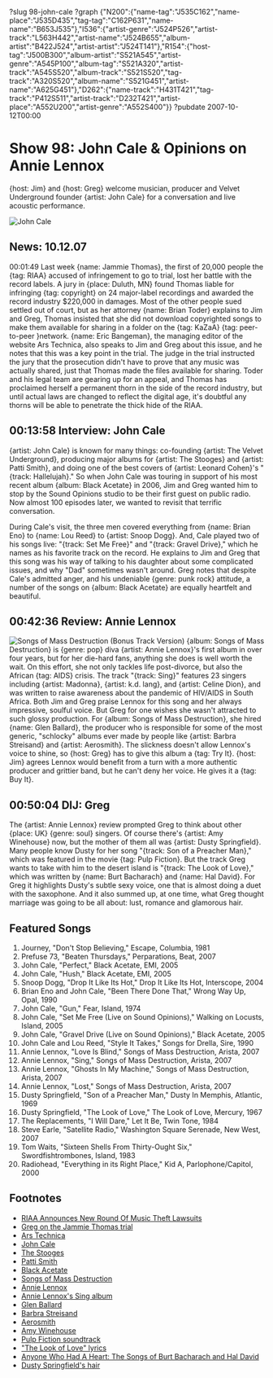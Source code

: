 ?slug 98-john-cale
?graph {"N200":{"name-tag":"J535C162","name-place":"J535D435","tag-tag":"C162P631","name-name":"B653J535"},"I536":{"artist-genre":"J524P526","artist-track":"L563H442","artist-name":"J524B655","album-artist":"B422J524","artist-artist":"J524T141"},"R154":{"host-tag":"J500B300","album-artist":"S521A545","artist-genre":"A545P100","album-tag":"S521A320","artist-track":"A545S520","album-track":"S521S520","tag-track":"A320S520","album-name":"S521G451","artist-name":"A625G451"},"D262":{"name-track":"H431T421","tag-track":"P412S511","artist-track":"D232T421","artist-place":"A552U200","artist-genre":"A552S400"}}
?pubdate 2007-10-12T00:00

# Show 98: John Cale & Opinions on Annie Lennox
{host: Jim} and {host: Greg} welcome musician, producer and Velvet Underground founder {artist: John Cale} for a conversation and live acoustic performance.

![John Cale](//static.soundopinions.org/images/2016/john%20cale.jpg)

## News: 10.12.07
00:01:49 Last week {name: Jammie Thomas}, the first of 20,000 people the {tag: RIAA} accused of infringement to go to trial, lost her battle with the record labels. A jury in {place: Duluth, MN} found Thomas liable for infringing {tag: copyright} on 24 major-label recordings and awarded the record industry $220,000 in damages. Most of the other people sued settled out of court, but as her attorney {name: Brian Toder} explains to Jim and Greg, Thomas insisted that she did not download copyrighted songs to make them available for sharing in a folder on the {tag: KaZaA} {tag: peer-to-peer }network. {name: Eric Bangeman}, the managing editor of the website Ars Technica, also speaks to Jim and Greg about this issue, and he notes that this was a key point in the trial. The judge in the trial instructed the jury that the prosecution didn't have to prove that any music was actually shared, just that Thomas made the files available for sharing. Toder and his legal team are gearing up for an appeal, and Thomas has proclaimed herself a permanent thorn in the side of the record industry, but until actual laws are changed to reflect the digital age, it's doubtful any thorns will be able to penetrate the thick hide of the RIAA.

## 00:13:58 Interview: John Cale
{artist: John Cale} is known for many things: co-founding {artist: The Velvet Underground}, producing major albums for {artist: The Stooges} and {artist: Patti Smith}, and doing one of the best covers of {artist: Leonard Cohen}'s "{track: Hallelujah}." So when John Cale was touring in support of his most recent album {album: Black Acetate} in 2006, Jim and Greg wanted him to stop by the Sound Opinions studio to be their first guest on public radio. Now almost 100 episodes later, we wanted to revisit that terrific conversation.

During Cale's visit, the three men covered everything from {name: Brian Eno} to {name: Lou Reed} to {artist: Snoop Dogg}. And, Cale played two of his songs live: "{track: Set Me Free}" and "{track: Gravel Drive}," which he names as his favorite track on the record. He explains to Jim and Greg that this song was his way of talking to his daughter about some complicated issues, and why "Dad" sometimes wasn't around. Greg notes that despite Cale's admitted anger, and his undeniable {genre: punk rock} attitude, a number of the songs on {album: Black Acetate} are equally heartfelt and beautiful.

## 00:42:36 Review: Annie Lennox
![Songs of Mass Destruction (Bonus Track Version)](http://is1.mzstatic.com/image/thumb/Music/v4/fb/28/d0/fb28d062-7445-040c-0dd9-f31024b15a49/source/600x600bb.jpg "14000/264719325")
{album: Songs of Mass Destruction} is {genre: pop} diva {artist: Annie Lennox}'s first album in over four years, but for her die-hard fans, anything she does is well worth the wait. On this effort, she not only tackles life post-divorce, but also the African {tag: AIDS} crisis. The track "{track: Sing}" features 23 singers including {artist: Madonna}, {artist: k.d. lang}, and {artist: Celine Dion}, and was written to raise awareness about the pandemic of HIV/AIDS in South Africa. Both Jim and Greg praise Lennox for this song and her always impressive, soulful voice. But Greg for one wishes she wasn't attracted to such glossy production. For {album: Songs of Mass Destruction}, she hired {name: Glen Ballard}, the producer who is responsible for some of the most generic, "schlocky" albums ever made by people like {artist: Barbra Streisand} and {artist: Aerosmith}. The slickness doesn't allow Lennox's voice to shine, so {host: Greg} has to give this album a {tag: Try It}. {host: Jim} agrees Lennox would benefit from a turn with a more authentic producer and grittier band, but he can't deny her voice. He gives it a {tag: Buy It}.

## 00:50:04 DIJ: Greg
The {artist: Annie Lennox} review prompted Greg to think about other {place: UK} {genre: soul} singers. Of course there's {artist: Amy Winehouse} now, but the mother of them all was {artist: Dusty Springfield}. Many people know Dusty for her song "{track: Son of a Preacher Man}," which was featured in the movie {tag: Pulp Fiction}. But the track Greg wants to take with him to the desert island is "{track: The Look of Love}," which was written by {name: Burt Bacharach} and {name: Hal David}. For Greg it highlights Dusty's subtle sexy voice, one that is almost doing a duet with the saxophone. And it also summed up, at one time, what Greg thought marriage was going to be all about: lust, romance and glamorous hair.

## Featured Songs
1. Journey, "Don't Stop Believing," Escape, Columbia, 1981
2. Prefuse 73, "Beaten Thursdays," Perparations, Beat, 2007
3. John Cale, "Perfect," Black Acetate, EMI, 2005
4. John Cale, "Hush," Black Acetate, EMI, 2005
5. Snoop Dogg, "Drop It Like Its Hot," Drop It Like Its Hot, Interscope, 2004
6. Brian Eno and John Cale, "Been There Done That," Wrong Way Up, Opal, 1990
7. John Cale, "Gun," Fear, Island, 1974
8. John Cale, "Set Me Free (Live on Sound Opinions)," Walking on Locusts, Island, 2005
9. John Cale, "Gravel Drive (Live on Sound Opinions)," Black Acetate, 2005 
10. John Cale and Lou Reed, "Style It Takes," Songs for Drella, Sire, 1990
11. Annie Lennox, "Love Is Blind," Songs of Mass Destruction, Arista, 2007
12. Annie Lennox, "Sing," Songs of Mass Destruction, Arista, 2007
13. Annie Lennox, "Ghosts In My Machine," Songs of Mass Destruction, Arista, 2007
14. Annie Lennox, "Lost," Songs of Mass Destruction, Arista, 2007
15. Dusty Springfield, "Son of a Preacher Man," Dusty In Memphis, Atlantic, 1969
16. Dusty Springfield, "The Look of Love," The Look of Love, Mercury, 1967
17. The Replacements, "I Will Dare," Let It Be, Twin Tone, 1984
18. Steve Earle, "Satellite Radio," Washington Square Serenade, New West, 2007
19. Tom Waits, "Sixteen Shells From Thirty-Ought Six," Swordfishtrombones, Island, 1983
20. Radiohead, "Everything in its Right Place," Kid A, Parlophone/Capitol, 2000

## Footnotes
- [RIAA Announces New Round Of Music Theft Lawsuits](http://www.riaa.com/newsitem.php?news_year_filter=&resultpage=13&id=F7ED251F-6E08-52D9-A805-22662F5E4D4F)
- [Greg on the Jammie Thomas trial](http://leisureblogs.chicagotribune.com/turn_it_up/2007/10/music-fan-liabl.html)
- [Ars Technica](http://arstechnica.com/)
- [John Cale](http://www.john-cale.com/)
- [The Stooges](http://www.allmusic.com/cg/amg.dll?p=amg&sql=10:d9fuxq85ldhe~T2)
- [Patti Smith](http://www.allmusic.com/cg/amg.dll?p=amg&sql=10:w9foxqu5ldje~T2)
- [Black Acetate](http://www.metacritic.com/music/artists/calejohn/blackacetate?q=black%20acetate)
- [Songs of Mass Destruction](http://www.metacritic.com/music/artists/lennoxannie/songsofmassdestruction?q=annie%20lennox)
- [Annie Lennox](http://www.annielennox.com/)
- [Annie Lennox's Sing album](http://www.annielennoxsing.com/)
- [Glen Ballard](http://www.glenballard.com/)
- [Barbra Streisand](http://www.allmusic.com/cg/amg.dll?p=amg&sql=10:kpfwxqt5ldae)
- [Aerosmith](http://www.allmusic.com/cg/amg.dll?p=amg&sql=10:gxfixq9jld6e)
- [Amy Winehouse](http://www.amywinehouse.co.uk/)
- [Pulp Fiction soundtrack](http://www.imdb.com/title/tt0110912/soundtrack)
- ["The Look of Love" lyrics](http://www.lyricsfreak.com/d/dusty+springfield/the+look+of+love_20043896.html)
- [Anyone Who Had A Heart: The Songs of Burt Bacharach and Hal David](http://www.bacharachonline.com/bacharach_articles/discoveries.html)
- [Dusty Springfield's hair](http://www.girl-groups.com/dusty.jpg)
